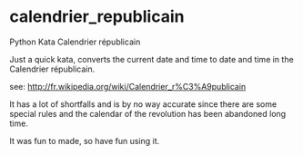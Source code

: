 calendrier_republicain
======================

Python Kata Calendrier républicain

Just a quick kata, converts the current date and time to date and time in the Calendrier républicain.

see: http://fr.wikipedia.org/wiki/Calendrier_r%C3%A9publicain

It has a lot of shortfalls and is by no way accurate since there are some special rules and the
calendar of the revolution has been abandoned long time.

It was fun to made, so have fun using it.

